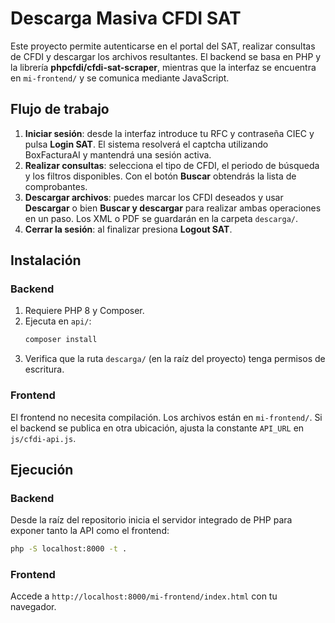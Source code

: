 # Descarga Masiva CFDI SAT

Este proyecto permite autenticarse en el portal del SAT, realizar consultas de CFDI y descargar los archivos resultantes. El backend se basa en PHP y la librería **phpcfdi/cfdi-sat-scraper**, mientras que la interfaz se encuentra en `mi-frontend/` y se comunica mediante JavaScript.

## Flujo de trabajo
1. **Iniciar sesión**: desde la interfaz introduce tu RFC y contraseña CIEC y pulsa **Login SAT**. El sistema resolverá el captcha utilizando BoxFacturaAI y mantendrá una sesión activa.
2. **Realizar consultas**: selecciona el tipo de CFDI, el periodo de búsqueda y los filtros disponibles. Con el botón **Buscar** obtendrás la lista de comprobantes.
3. **Descargar archivos**: puedes marcar los CFDI deseados y usar **Descargar** o bien **Buscar y descargar** para realizar ambas operaciones en un paso. Los XML o PDF se guardarán en la carpeta `descarga/`.
4. **Cerrar la sesión**: al finalizar presiona **Logout SAT**.

## Instalación
### Backend
1. Requiere PHP 8 y Composer.
2. Ejecuta en `api/`:
   ```bash
   composer install
   ```
3. Verifica que la ruta `descarga/` (en la raíz del proyecto) tenga permisos de escritura.

### Frontend
El frontend no necesita compilación. Los archivos están en `mi-frontend/`. Si el backend se publica en otra ubicación, ajusta la constante `API_URL` en `js/cfdi-api.js`.

## Ejecución
### Backend
Desde la raíz del repositorio inicia el servidor integrado de PHP para exponer tanto la API como el frontend:
```bash
php -S localhost:8000 -t .
```

### Frontend
Accede a `http://localhost:8000/mi-frontend/index.html` con tu navegador.

